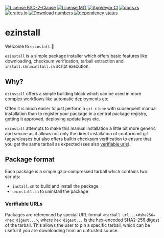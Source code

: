 [![License BSD-2-Clause](https://img.shields.io/badge/License-BSD--2--Clause-blue.svg)](https://opensource.org/licenses/BSD-2-Clause)
[![License MIT](https://img.shields.io/badge/License-MIT-blue.svg)](https://opensource.org/licenses/MIT)
[![AppVeyor CI](https://ci.appveyor.com/api/projects/status/github/KizzyCode/ezinstall-rust?svg=true)](https://ci.appveyor.com/project/KizzyCode/ezinstall-rust)
[![docs.rs](https://docs.rs/ezinstall/badge.svg)](https://docs.rs/ezinstall)
[![crates.io](https://img.shields.io/crates/v/ezinstall.svg)](https://crates.io/crates/ezinstall)
[![Download numbers](https://img.shields.io/crates/d/ezinstall.svg)](https://crates.io/crates/ezinstall)
[![dependency status](https://deps.rs/crate/ezinstall/0.1.0/status.svg)](https://deps.rs/crate/ezinstall/0.1.0)


# ezinstall
Welcome to `ezinstall` 🎉

`ezinstall` is a simple package installer which offers basic features like downloading, checksum verification, tarball
extraction and `install.sh`/`uninstall.sh` script execution.


## Why?
`ezinstall` offers a simple building block which can be used in more complex workflows like automatic deployments etc.

Often it is much easier to just perform a `git clone` with subsequent manual installation than to register your package
in a central package registry, getting it approved, deploying update keys etc.

`ezinstall` attempts to make this manual installation a little bit more generic and secure as it allows not only the
direct installation of conformant git tags/releases but also offers builtin checksum verification to ensure that you get
the same tarball as expected (see also [verifiable urls](#verifiable-urls)).


## Package format
Each package is a simple gzip-compressed tarball which contains two scripts:
 - `install.sh` to build and install the package
 - `uninstall.sh` to uninstall the package
  

### Verifiable URLs
Packages are referenced by special URL format `<tarball url...>#sha256=<hex digest...>`, where `hex digest...` is the
hex-encoded SHA2-256 digest of the tarball. This allows the user to pin a specific tarball, which can be useful if you
are downloading from an untrusted source.